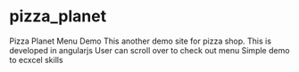 # pizza_planet
Pizza Planet Menu Demo
This another demo site for pizza shop.
This is developed in angularjs
User can scroll over to check out menu 
Simple demo to ecxcel skills
